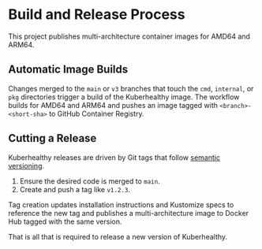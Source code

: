 # Build and Release Process

This project publishes multi-architecture container images for AMD64 and ARM64.

## Automatic Image Builds

Changes merged to the `main` or `v3` branches that touch the `cmd`, `internal`, or `pkg` directories trigger a build of the Kuberhealthy image. The workflow builds for AMD64 and ARM64 and pushes an image tagged with `<branch>-<short-sha>` to GitHub Container Registry.

## Cutting a Release

Kuberhealthy releases are driven by Git tags that follow [semantic versioning](https://semver.org/).

1. Ensure the desired code is merged to `main`.
2. Create and push a tag like `v1.2.3`.

Tag creation updates installation instructions and Kustomize specs to reference the new tag and publishes a multi-architecture image to Docker Hub tagged with the same version.

That is all that is required to release a new version of Kuberhealthy.
